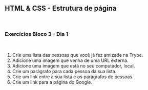 ## HTML & CSS - Estrutura de página

<br>

### Exercícios Bloco 3 - Dia 1

<br>

<ol>
 <li>Crie uma lista das pessoas que você já fez amizade na Trybe.</li>
 <li>Adicione uma imagem que venha de uma URL externa.</li>
 <li>Adicione uma imagem que está no seu computador, local.</li>
 <li>Crie um parágrafo para cada pessoa da sua lista.</li>
 <li>Crie um link entre a sua lista e os parágrafos de pessoas.</li>
 <li>Crie um link para a página do Google.</li>
</ol>